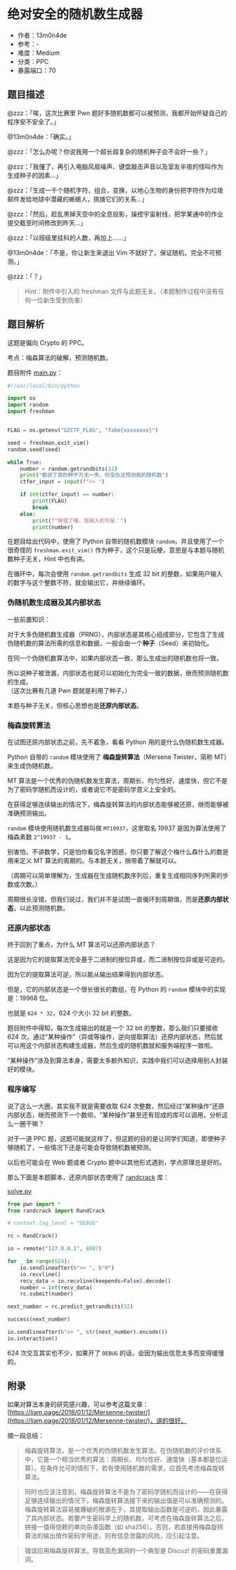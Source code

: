 # 绝对安全的随机数生成器

- 作者：13m0n4de
- 参考：-
- 难度：Medium
- 分类：PPC
- 暴露端口：70

## 题目描述

@zzz：「唉，这次比赛里 Pwn 题好多随机数都可以被预测，我都开始怀疑自己的程序安不安全了。」

@13m0n4de：「确实。」

@zzz：「怎么办呢？你说我用一个超长超复杂的随机种子会不会好一些？」

@zzz：「我懂了，再引入电脑风扇噪声、键盘敲击声音以及室友半夜的怪叫作为生成种子的因素...」

@zzz：「生成一千个随机字符，组合，变换，以地心生物的身份把字符作为垃圾邮件发给地球中潜藏的蜥蜴人，挑拨它们的关系...」

@zzz：「然后，趁乱黑掉天空中的全息投影，操控宇宙射线，把学某通中的作业提交截至时间修改到昨天...」

@zzz：「以班级里挂科的人数，再加上......」

@13m0n4de：「不是，你让新生来退出 Vim 不就好了，保证随机，完全不可预测。」

@zzz：「？」

> Hint：附件中引入的 freshman 文件与此题无关。（本题制作过程中没有任何一位新生受到伤害）

## 题目解析

这题是偏向 Crypto 的 PPC。

考点：梅森算法的破解，预测随机数。

题目附件 [main.py](attachments/main.py)：

```python
#!/usr/local/bin/python

import os
import random
import freshman


FLAG = os.getenv("GZCTF_FLAG", "fake{xxxxxxxx}")

seed = freshman.exit_vim() 
random.seed(seed)

while True:
    number = random.getrandbits(32)
    print("都说了我的种子万无一失，你没办法预测我的随机数")
    ctfer_input = input(f">> ")

    if int(ctfer_input) == number:
        print(FLAG)
        break
    else:
        print(f"猜错了喔，我输入的可是：")
        print(number)
```

在题目给出代码中，使用了 Python 自带的随机数模块 `random`，并且使用了一个很奇怪的 `freshman.exit_vim()` 作为种子，这个只是玩梗，意思是与本题与随机数种子无关，Hint 中也有讲。

在循环中，每次会使用 `random.getrandbits` 生成 32 bit 的整数，如果用户输入的数字与这个整数不符，就会输出它，并继续循环。

### 伪随机数生成器及其内部状态

一些前置知识：

对于大多伪随机数生成器（PRNG），内部状态是其核心组成部分，它包含了生成伪随机数的算法所需的信息和数据，一般会由一个**种子**（Seed）来初始化。

在同一个伪随机数算法中，如果内部状态一致，那么生成出的随机数也将一致。

所以说种子被泄漏，内部状态也就可以初始化为完全一致的数据，继而预测随机数的生成。\
（这次比赛有几道 Pwn 题就是利用了种子。）

本题与种子无关，但核心思想也是**还原内部状态**。

### 梅森旋转算法

在试图还原内部状态之前，先不着急，看看 Python 用的是什么伪随机数生成器。

Python 自带的 `random` 模块使用了 **梅森旋转算法**（Mersene Twister，简称 MT）来生成伪随机数。

MT 算法是一个优秀的伪随机数发生算法，周期长、均匀性好、速度快，但它不是为了密码学随机而设计的，或者说它不是密码学意义上安全的。

在获得足够连续输出的情况下，梅森旋转算法的内部状态能够被还原，继而能够被准确预测输出。

`random` 模块使用随机数生成器叫做 `MT19937`，这里取名 19937 是因为算法使用了梅森素数 `2^19937 - 1`。

别害怕，不讲数学，只是怕你看见名字困惑，你只要了解这个梅什么森什么的数是用来定义 MT 算法的周期的。与本题无关，捎带着了解就可以。

（周期可以简单理解为，生成器在生成随机数序列后，重复生成相同序列所需的步数或次数。）

周期很长没错，但我们说过，我们并不是试图一直循环到周期值，而是**还原内部状态**，以此预测随机数。

### 还原内部状态

终于回到了重点，为什么 MT 算法可以还原内部状态？

这是因为它的提取算法完全基于二进制的按位异或，而二进制按位异或是可逆的。

因为它的提取算法可逆，所以能从输出结果得到内部状态。

但是，它的内部状态是一个很长很长的数组，在 Python 的 `random` 模块中的实现是：19968 位。

也就是 `624 * 32`，624 个大小 32 bit 的整数。

题目附件中得知，每次生成输出的就是一个 32 bit 的整数，那么我们只要接收 624 次，通过“某种操作”（异或等操作，逆向提取算法）还原内部状态，然后就可以用这个内部状态构建生成器，然后生成的随机数就和服务端程序一致啦。

“某种操作”涉及到算法本身，需要太多额外知识，实践中我们可以选择用别人封装好的模块。

### 程序编写

说了这么一大圈，其实我不就是需要收取 624 次整数，然后经过“某种操作”还原内部状态，继而预测下一个数呗，“某种操作”甚至还有现成的库可以调用，分析这么一圈干嘛？

对于一道 PPC 题，这题可能就这样了，但这题的目的是让同学们知道，即使种子够随机了，一些情况下还是可能会导致随机数被预测。

以后也可能会在 Web 题或者 Crypto 题中以其他形式遇到，学点原理总是好的。

那么下面是本题脚本，还原内部状态使用了 [randcrack](https://github.com/fransla/randcrack) 库：

[solve.py](writeup/solve.py)

```python
from pwn import *
from randcrack import RandCrack

# context.log_level = "DEBUG"

rc = RandCrack()

io = remote("127.0.0.1", 8887)

for _ in range(624):
    io.sendlineafter(b">> ", b"0")
    io.recvline()
    recv_data = io.recvline(keepends=False).decode()
    number = int(recv_data)
    rc.submit(number)

next_number = rc.predict_getrandbits(32)

success(next_number)

io.sendlineafter(b">> ", str(next_number).encode())
io.interactive()
```

624 次交互其实也不少，如果开了 `DEBUG` 的话，会因为输出信息太多而变得缓慢的。

## 附录

如果对算法本身的研究感兴趣，可以参考这篇文章：[https://liam.page/2018/01/12/Mersenne-twister/](https://liam.page/2018/01/12/Mersenne-twister/)，讲的很好。

摘一段总结：

> 梅森旋转算法，是一个优秀的伪随机数发生算法。在伪随机数的评价体系中，它是一个相当优秀的算法：周期长、均匀性好、速度快（基本都是位运算）。在条件允可的情形下，若有使用随机数的需求，应首先考虑梅森旋转算法。

> 同时也应该注意到，梅森旋转算法不是为了密码学随机而设计的——在获得足够连续输出的情况下，梅森旋转算法接下来的输出值是可以准确预测的。梅森旋转算法容易被爆破的根源在于，其提取输出函数是可逆的，因此暴露了其内部状态。若要产生密码学上的随机数，可考虑在梅森旋转算法之后，拼接一值得信赖的单向杂凑函数（如 sha256）。否则，若直接用梅森旋转算法的输出值作密码学用途，则有信息泄露的风险，应引起注意。

> 错误应用梅森旋转算法，导致高危漏洞的一个典型是 Discuz! 的密码重置漏洞。
